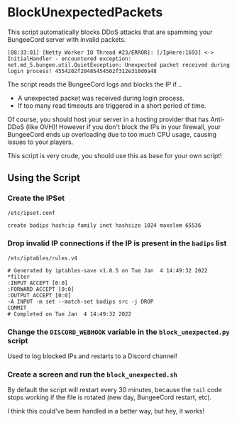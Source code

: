 # BlockUnexpectedPackets

This script automatically blocks DDoS attacks that are spamming your BungeeCord server with invalid packets.

```
[08:33:01] [Netty Worker IO Thread #23/ERROR]: [/IpHere:1693] <-> InitialHandler - encountered exception: net.md_5.bungee.util.QuietException: Unexpected packet received during login process! 4554202f20485454502f312e310d0a48
```

The script reads the BungeeCord logs and blocks the IP if...

* A unexpected packet was received during login process.
* If too many read timeouts are triggered in a short period of time.

Of course, you should host your server in a hosting provider that has Anti-DDoS (like OVH)! However if you don't block the IPs in your firewall, your BungeeCord ends up overloading due to too much CPU usage, causing issues to your players.

This script is very crude, you should use this as base for your own script!

## Using the Script

### Create the IPSet

`/etc/ipset.conf`
```bash
create badips hash:ip family inet hashsize 1024 maxelem 65536
```

### Drop invalid IP connections if the IP is present in the `badips` list
`/etc/iptables/rules.v4`
```
# Generated by iptables-save v1.8.5 on Tue Jan  4 14:49:32 2022
*filter
:INPUT ACCEPT [0:0]
:FORWARD ACCEPT [0:0]
:OUTPUT ACCEPT [0:0]
-A INPUT -m set --match-set badips src -j DROP
COMMIT
# Completed on Tue Jan  4 14:49:32 2022
```

### Change the `DISCORD_WEBHOOK` variable in the `block_unexpected.py` script

Used to log blocked IPs and restarts to a Discord channel!

### Create a screen and run the `block_unexpected.sh`

By default the script will restart every 30 minutes, because the `tail` code stops working if the file is rotated (new day, BungeeCord restart, etc).

I think this could've been handled in a better way, but hey, it works!